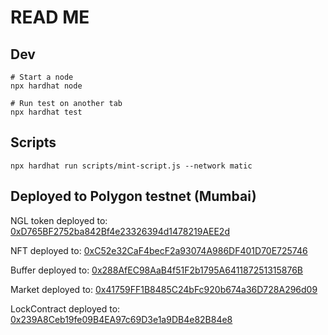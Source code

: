 # READ ME

## Dev

```
# Start a node
npx hardhat node

# Run test on another tab
npx hardhat test

```

## Scripts

```
npx hardhat run scripts/mint-script.js --network matic
```

## Deployed to Polygon testnet (Mumbai)

NGL token deployed to: [0xD765BF2752ba842Bf4e23326394d1478219AEE2d](https://mumbai.polygonscan.com/address/0xD765BF2752ba842Bf4e23326394d1478219AEE2d)

NFT deployed to: [0xC52e32CaF4becF2a93074A986DF401D70E725746](https://mumbai.polygonscan.com/address/0xC52e32CaF4becF2a93074A986DF401D70E725746)

Buffer deployed to: [0x288AfEC98AaB4f51F2b1795A641187251315876B](https://mumbai.polygonscan.com/address/0x288AfEC98AaB4f51F2b1795A641187251315876B)

Market deployed to: [0x41759FF1B8485C24bFc920b674a36D728A296d09](https://mumbai.polygonscan.com/address/0x41759FF1B8485C24bFc920b674a36D728A296d09)

LockContract deployed to: [0x239A8Ceb19fe09B4EA97c69D3e1a9DB4e82B84e8](https://mumbai.polygonscan.com/address/0x239A8Ceb19fe09B4EA97c69D3e1a9DB4e82B84e8)
